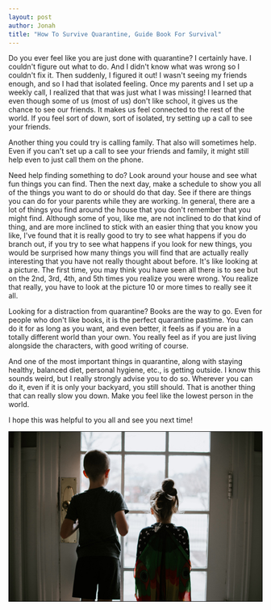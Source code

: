 ```yaml
---
layout: post
author: Jonah
title: "How To Survive Quarantine, Guide Book For Survival"
---
```


Do you ever feel like you are just done with quarantine? I certainly have. I couldn't figure out what to do. And I didn't know what was wrong so I couldn't fix it. Then suddenly, I figured it out! I wasn't seeing my friends enough, and so I had that isolated feeling. Once my parents and I set up a weekly call, I realized that that was just what I was missing! I learned that even though some of us (most of us) don't like school, it gives us the chance to see our friends. It makes us feel connected to the rest of the world. If you feel sort of down, sort of isolated, try setting up a call to see your friends.

Another thing you could try is calling family. That also will sometimes help. Even if you can't set up a call to see your friends and family, it might still help even to just call them on the phone.

Need help finding something to do? Look around your house and see what fun things you can find. Then the next day, make a schedule to show you all of the things you want to do or should do that day. See if there are things you can do for your parents while they are working. In general, there are a lot of things you find around the house that you don't remember that you might find. Although some of you, like me, are not inclined to do that kind of thing, and are more inclined to stick with an easier thing that you know you like, I've found that it is really good to try to see what happens if you do branch out, if you try to see what happens if you look for new things, you would be surprised how many things you will find that are actually really interesting that you have not really thought about before. It's like looking at a picture. The first time, you may think you have seen all there is to see but on the 2nd, 3rd, 4th, and 5th times you realize you were wrong. You realize that really, you have to look at the picture 10 or more times to really see it all.

Looking for a distraction from quarantine? Books are the way to go. Even for people who don't like books, it is the perfect quarantine pastime. You can do it for as long as you want, and even better, it feels as if you are in a totally different world than your own. You really feel as if you are just living alongside the characters, with good writing of course.

And one of the most important things in quarantine, along with staying healthy, balanced diet, personal hygiene, etc., is getting outside. I know this sounds weird, but I really strongly advise you to do so. Wherever you can do it, even if it is only your backyard, you still should. That is another thing that can really slow you down. Make you feel like the lowest person in the world.

I hope this was helpful to you all and see you next time!

![Photo by Kelly Sikkema on Unsplash](/images/2020-07-16_how_to_survive.jpg)
